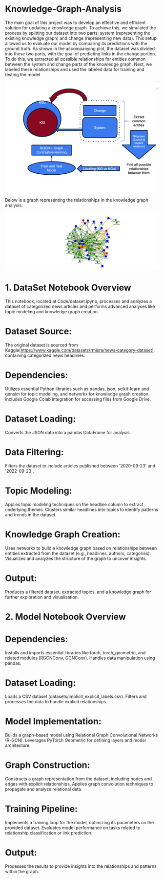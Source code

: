 # Knowledge-Graph-Analysis
The main goal of this project was to develop an effective and efficient solution for updating a knowledge graph. To achieve this, we simulated the process by splitting our dataset into two parts: system (representing the existing knowledge graph) and change (representing new data). This setup allowed us to evaluate our model by comparing its predictions with the ground truth.
As shown in the accompanying plot, the dataset was divided into these two parts, with the goal of predicting links in the change portion. To do this, we extracted all possible relationships for entities common between the system and change parts of the knowledge graph. Next, we labeled these relationships and used the labeled data for training and testing the model

![Knowledge Graph Visualization](KG-KGu.png)


Below is a graph representing the relationships in the knowledge graph analysis:

![Knowledge Graph Visualization](graph-3.png)
# 1. DataSet Notebook Overview
This notebook, located at Code/dataset.ipynb, processes and analyzes a dataset of categorized news articles and performs advanced analyses like topic modeling and knowledge graph creation.
# Dataset Source:
The original dataset is sourced from Kaggle[https://www.kaggle.com/datasets/rmisra/news-category-dataset], containing categorized news headlines.
# Dependencies:
Utilizes essential Python libraries such as pandas, json, scikit-learn and gensim for topic modeling, and networkx for knowledge graph creation.
Includes Google Colab integration for accessing files from Google Drive.
# Dataset Loading:
Converts the JSON data into a pandas DataFrame for analysis.
# Data Filtering:
Filters the dataset to include articles published between '2020-09-23' and '2022-09-23`.
# Topic Modeling:
Applies topic modeling techniques on the headline column to extract underlying themes.
Clusters similar headlines into topics to identify patterns and trends in the dataset.
# Knowledge Graph Creation:
Uses networkx to build a knowledge graph based on relationships between entities extracted from the dataset (e.g., headlines, authors, categories).
Visualizes and analyzes the structure of the graph to uncover insights.
# Output:
Produces a filtered dataset, extracted topics, and a knowledge graph for further exploration and visualization.
# 2. Model Notebook Overview
# Dependencies:
Installs and imports essential libraries like torch, torch_geometric, and related modules (RGCNConv, GCNConv).
Handles data manipulation using pandas.
# Dataset Loading:
Loads a CSV dataset (datasets/implicit_explicit_labels.csv).
Filters and processes the data to handle explicit relationships.
# Model Implementation:
Builds a graph-based model using Relational Graph Convolutional Networks (R-GCN).
Leverages PyTorch Geometric for defining layers and model architecture.
# Graph Construction:
Constructs a graph representation from the dataset, including nodes and edges with explicit relationships.
Applies graph convolution techniques to propagate and analyze relational data.
# Training Pipeline:
Implements a training loop for the model, optimizing its parameters on the provided dataset.
Evaluates model performance on tasks related to relationship classification or link prediction.
# Output:
Processes the results to provide insights into the relationships and patterns within the graph.
